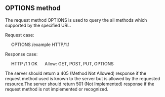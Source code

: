 ## OPTIONS method

The request method OPTIONS is used to query the all methods which supported by the specified URL.

Request case:

     OPTIONS /example HTTP/1.1

Response case:

     HTTP /1.1 OK
     Allow: GET, POST, PUT, OPTIONS

The server should return a 405 (Method Not Allowed) response if the request method used is known to the server but is allowed by the requested resource.The server should return 501 (Not Implemented) response if the request method is not implemented or recognized.